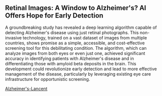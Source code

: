 ## Retinal Images: A Window to Alzheimer's? AI Offers Hope for Early Detection

A groundbreaking study has revealed a deep learning algorithm capable of detecting Alzheimer's disease using just retinal photographs. This non-invasive technology, trained on a vast dataset of images from multiple countries, shows promise as a simple, accessible, and cost-effective screening tool for this debilitating condition. The algorithm, which can analyze images from both eyes or even just one, achieved significant accuracy in identifying patients with Alzheimer's disease and in differentiating those with amyloid beta deposits in the brain. This development could revolutionize early detection and lead to more effective management of the disease, particularly by leveraging existing eye care infrastructure for opportunistic screening.



[Alzheimer's-Lancent](https://www.thelancet.com/journals/landig/article/PIIS2589-7500(22)00169-8/fulltext)
